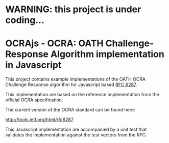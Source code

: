 # WARNING: this project is under coding...

# OCRAjs - OCRA: OATH Challenge-Response Algorithm implementation in Javascript

This project contains example implementations of the OATH OCRA Challenge Response algorithm for Javascript based [RFC 6287](http://tools.ietf.org/html/rfc6287).

This implementation are based on the reference implementation from the official OCRA specification.

The current version of the OCRA standard can be found here:

http://tools.ietf.org/html/rfc6287

This Javascript implementation are accompanied by a unit test that validates the implementation against the test vectors from the RFC.
